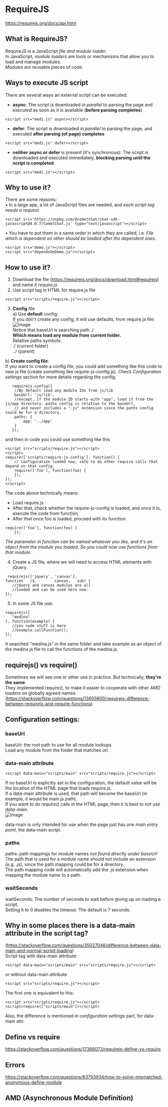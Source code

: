 # RequireJS
https://requirejs.org/docs/api.html  

## What is RequireJS?
RequireJS is a JavaScript *file and module loader*.  
In JavaScript, *module loaders* are tools or mechanisms that allow you to load and manage *modules*.  
*Modules* are reusable pieces of code.

## Ways to execute JS script
There are several ways an external script can be executed:  
- **async**: The script is downloaded *in parallel* to parsing the page and *executed* as soon as it is available (**before parsing completes**)  
```
<script src="medi.js" async></script>
```  
- **defer**: The script is downloaded *in parallel* to parsing the page, and executed **after parsing (of page) completes**   
```
<script src="medi.js" defer></script>
```  
- **neither async or defer** is present (it's synchronous): The script is downloaded and executed immediately, **blocking parsing until the script is completed**    
```
<script src="medi.js"></script>
```  

## Why to use it?
There are some reasons:  
 • In a large app, a lot of JavaScript files are needed, and *each script tag needs a request*.  
 ```
 <script src='https://unpkg.com/@cometchat/chat-sdk-javascript@4.0.7/CometChat.js' type="text/javascript"></script>
```  
 • You have to put them in a same order in which they are called, i.e. *File which is dependent on other should be loaded after the dependent ones*.  
```
<script src="demo.js"></script>
<script src="dependsOnDemo.js"></script>
``` 
## How to use it?
1. Download the file (https://requirejs.org/docs/download.html#requirejs) and name it *require.js*  
2. Use script tag in HTML for require.js file
 ```
 <script src="scripts/require.js"></script>
```
3. **Config** file  
a) Use **default** config:    
If you don't create any config, it will use defaults, from require.js file:  
![image](https://github.com/user-attachments/assets/9b0a0943-019c-45d4-9ad3-930ee3785e10)  
Notice that baseUrl is searching path ./  
**Which means load any module from current folder.**  
Relative paths symbols:  
./ (current folder)  
../ (parent)

b) **Create config file**:  
If you want to create a config file, you could add something like this code to new js file (create something like require-js-config.js). Check *Configuration settings* section for more details regarding the config.  
```
   requirejs.config({
    //By default load any module IDs from js/lib
    baseUrl: 'js/lib',
    //except, if the module ID starts with "app", load it from the js/app directory. paths config is relative to the baseUrl,
    // and never includes a ".js" extension since the paths config could be for a directory.
    paths: {
        app: '../app'
    }
   });  
```
and then in code you could use something like this  
```
<script src="scripts/require.js"></script>
<script>
require(['scripts/require-js-config'], function() {
    // Configuration loaded now, safe to do other require calls that depend on that config.
    require(['foo'], function(foo) {
    });
});
</script>
```
The code above technically means:
- Load require.js  
- After that, check whether the require-js-config is loaded, and once it is, execute the code from function,
- After that once foo is loaded, proceed with its function.  
```
require(['foo'], function(foo) {
    });
```
*The parameter in function can be named whatever you like, and it's an object from the module you loaded. So you could now use functions from that module.*

4. Create a JS file, where we will need to access HTML elements with jQuery.
 ```
  requirejs(['jquery', 'canvas'],
function   ($,        canvas,   sub) {
    //jQuery and canvas modules are all
    //loaded and can be used here now.
});
```
5. In some JS file use:
```
requirejs([
   "medina"
], function(example) {
   //you code stuff is here
   //example.callFunction();
});
```
It searched “medina.js” in the same folder and take example as an object of the medina.js file to call the functions of the medina.js.

## requirejs() vs require()
Sometimes we will see one or other use in practice. But technically, **they're the same**.  
They implemented require(), to make it easier to cooperate with other AMD loaders on globally agreed names.  
(https://stackoverflow.com/questions/13605600/requirejs-difference-between-requirejs-and-require-functions)
## Configuration settings: 
### baseUrl
baseUrl: the root path to use for all module lookups  
Load any module from the folder that matches url.  

### data-main attribute
```
<script data-main="scripts/main" src="scripts/require.js"></script>
```
If no baseUrl is explicitly set in the configuration, the default value will be the location of the HTML page that loads require.js.   
If a data-main attribute is used, that path will become the baseUrl (in example, it would be main.js path).  
If you *want to do require()* calls *in the HTML* page, then it is best to *not use data-main*.  
![image](https://github.com/user-attachments/assets/6eec26e2-139e-44e8-a314-81af6600cbe8)  

data-main is only intended for use when the page just has *one main entry point*, the data-main script. 

### paths
paths: path mappings for module names *not found directly under baseUrl*  
The path that is used for a module name should not include an extension (e.g. .js), since the path mapping could be for a directory.  
The path mapping code will automatically add the .js extension when mapping the module name to a path. 

### waitSeconds
waitSeconds: The number of seconds to wait before giving up on loading a script.  
Setting it to 0 disables the timeout. The default is 7 seconds.

## Why in some places there is a data-main attribute in the script tag?
(https://stackoverflow.com/questions/35027046/difference-between-data-main-and-normal-script-loading)  
Script tag with data-main attribute:
```
<script data-main="scripts/main" src="scripts/require.js"></script>
```
or without data-main attribute
```
<script src="scripts/require.js"></script>
```
The first one is equivalent to this:
```
<script src="scripts/require.js"></script>
<script>require(["scripts/main"])</script>
```
Also, the difference is mentioned in *configuration settings* part, for data-main attr.
## Define vs require
https://stackoverflow.com/questions/17366073/requirejs-define-vs-require

## Errors 
https://stackoverflow.com/questions/63793934/how-to-solve-mismatched-anonymous-define-module

## AMD (Asynchronous Module Definition)


